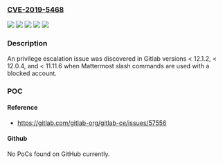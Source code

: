 ### [CVE-2019-5468](https://cve.mitre.org/cgi-bin/cvename.cgi?name=CVE-2019-5468)
![](https://img.shields.io/static/v1?label=Product&message=GitLab&color=blue)
![](https://img.shields.io/static/v1?label=Version&message=before%2011.11.6%20&color=brightgreen)
![](https://img.shields.io/static/v1?label=Version&message=before%2012.0.4%20&color=brightgreen)
![](https://img.shields.io/static/v1?label=Version&message=before%2012.1.2%20&color=brightgreen)
![](https://img.shields.io/static/v1?label=Vulnerability&message=Privilege%20Escalation%20(CAPEC-233)&color=brightgreen)

### Description

An privilege escalation issue was discovered in Gitlab versions < 12.1.2, < 12.0.4, and < 11.11.6 when Mattermost slash commands are used with a blocked account.

### POC

#### Reference
- https://gitlab.com/gitlab-org/gitlab-ce/issues/57556

#### Github
No PoCs found on GitHub currently.

